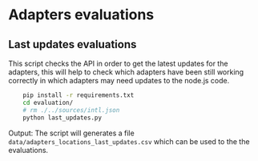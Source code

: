 # Adapters evaluations

## Last updates evaluations

This script checks the API  in order to get the latest updates for the adapters, this will help to check which adapters have been still working correctly in which adapters may need updates to the node.js code. 

```sh
    pip install -r requirements.txt
    cd evaluation/
    # rm ./../sources/intl.json
    python last_updates.py
```

Output: The script will generates a file `data/adapters_locations_last_updates.csv` which can be used to the the evaluations.
